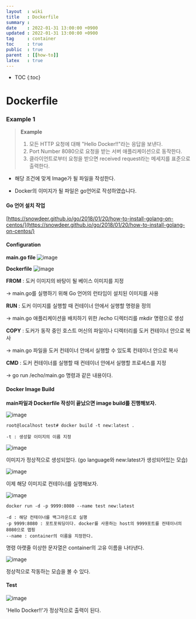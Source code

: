 ```yaml
---
layout  : wiki
title   : Dockerfile
summary :
date    : 2022-01-31 13:00:00 +0900
updated : 2022-01-31 13:00:00 +0900
tag     : container
toc     : true
public  : true
parent  : [[how-to]]
latex   : true
---
```

* TOC
{:toc}

# Dockerfile
### Example 1


> **Example**
> 1. 모든 HTTP 요청에 대해 "Hello Docker!!"라는 응답을 보낸다.
> 2. Port Number 8080으로 요청을 받는 서버 애플리케이션으로 동작한다.
> 3. 클라이언트로부터 요청을 받으면 received request라는 메세지를 표준으로 출력한다.

* 해당 조건에 맞게 Image가 될 파일을 작성한다.

* Docker의 이미지가 될 파일은 go언어로 작성하였습니다.

#### Go 언어 설치 작업

[https://snowdeer.github.io/go/2018/01/20/how-to-install-golang-on-centos/](https://snowdeer.github.io/go/2018/01/20/how-to-install-golang-on-centos/)

#### Configuration
**main.go file**
![image](https://user-images.githubusercontent.com/60500649/151737862-05a28d2e-890c-450c-a064-b81d387f3cf4.png)

**Dockerfile**
![image](https://user-images.githubusercontent.com/60500649/151737866-6f2bfed5-7b22-49d7-971f-8a120a81a55e.png)

**FROM** : 도커 이미지의 바탕이 될 베이스 이미지를 지정

-> main.go를 실행하기 위해 Go 언어의 런타임이 설치된 이미지를 사용


**RUN** : 도커 이미지를 실행할 때 컨테이너 안에서 실행할 명령을 정의

-> main.go 애플리케이션을 배치하기 위한 /echo 디렉터리를 mkdir 명령으로 생성


**COPY** : 도커가 동작 중인 호스트 머신의 파일이나 디렉터리를 도커 컨테이너 안으로 복사

-> main.go 파일을 도커 컨테이너 안에서 실행할 수 있도록 컨테이너 안으로 복사


**CMD** : 도커 컨테이너를 실행할 때 컨테이너 안에서 실행할 프로세스를 지정

-> go run /echo/main.go 명령과 같은 내용이다.

#### Docker Image Build

**main파일과 Dockerfile 작성이 끝났으면 image build를 진행해보자.**

![image](https://user-images.githubusercontent.com/60500649/151737872-affa3067-9295-476c-aaef-d4cc2ed3411f.png)

```
root@localhost test# docker build -t new:latest .

-t : 생성할 이미지의 이름 지정
```

![image](https://user-images.githubusercontent.com/60500649/151737874-98e06508-5128-4f08-8d50-5cce0c675e14.png)


이미지가 정상적으로 생성되었다. (go language와 new:latest가 생성되어있는 모습)

![image](https://user-images.githubusercontent.com/60500649/151737878-51070af2-2e87-4e95-83b1-025b2dbd4874.png)


이제 해당 이미지로 컨테이너를 실행해보자.

![image](https://user-images.githubusercontent.com/60500649/151737884-ce0571a4-5352-488d-bbe7-bf0d8ea95686.png)

```
docker run -d -p 9999:8080 --name test new:latest

-d : 해당 컨테이너를 백그라운드로 실행
-p 9999:8080 : 포트포워딩이다. docker를 사용하는 host의 9999포트를 컨테이너의 8080으로 맵핑
--name : container의 이름을 지정한다.
``` 

명령 아랫줄 이상한 문자열은 container의 고유 이름을 나타낸다.

![image](https://user-images.githubusercontent.com/60500649/151737893-9e25d8a8-3e8c-410c-8122-4397a36077bc.png)

정상적으로 작동하는 모습을 볼 수 있다.


#### Test

![image](https://user-images.githubusercontent.com/60500649/151737899-c3695266-07be-49f1-bc2e-b30031db5275.png)

'Hello Docker!!'가 정상적으로 출력이 된다.
